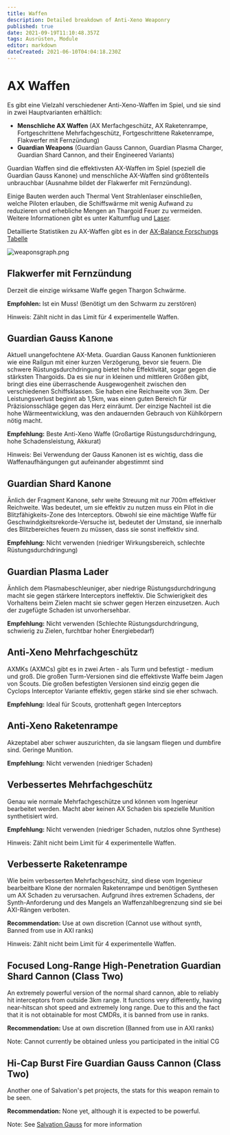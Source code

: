 ```yaml
---
title: Waffen
description: Detailed breakdown of Anti-Xeno Weaponry
published: true
date: 2021-09-19T11:10:48.357Z
tags: Ausrüsten, Module
editor: markdown
dateCreated: 2021-06-10T04:04:18.230Z
---
```


# AX Waffen
Es gibt eine Vielzahl verschiedener Anti-Xeno-Waffen im Spiel, und sie sind in zwei Hauptvarianten erhältlich:

- **Menschliche AX Waffen** (AX Merfachgeschütz, AX Raketenrampe, Fortgeschrittene Mehrfachgeschütz, Fortgeschrittene Raketenrampe, Flakwerfer mit Fernzündung)
- **Guardian Weapons** (Guardian Gauss Cannon, Guardian Plasma Charger, Guardian Shard Cannon, and their Engineered Variants)

Guardian Waffen sind die effektivsten AX-Waffen im Spiel (speziell die Guardian Gauss Kanone) und menschliche AX-Waffen sind größtenteils unbrauchbar (Ausnahme bildet der Flakwerfer mit Fernzündung).

Einige Bauten werden auch Thermal Vent Strahlenlaser einschließen, welche Piloten erlauben, die Schiffswärme mit wenig Aufwand zu reduzieren und erhebliche Mengen an Thargoid Feuer zu vermeiden. Weitere Informationen gibt es unter Kaltumflug und [Laser](/en/lasers).

Detaillierte Statistiken zu AX-Waffen gibt es in der [AX-Balance Forschungs Tabelle](https://docs.google.com/spreadsheets/d/1kNZwBn16nYcrqpaua08VQb_ea3PF9SYcO-1IWivPZsA/edit#gid=1860633931)

![weaponsgraph.png](/img/weaponsgraph.png)

## Flakwerfer mit Fernzündung

Derzeit die einzige wirksame Waffe gegen Thargon Schwärme.

**Empfohlen:** Ist ein Muss! (Benötigt um den Schwarm zu zerstören)

Hinweis: Zählt nicht in das Limit für 4 experimentelle Waffen.

## Guardian Gauss Kanone

Aktuell unangefochtene AX-Meta. Guardian Gauss Kanonen funktionieren wie eine Railgun mit einer kurzen Verzögerung, bevor sie feuern. Die schwere Rüstungsdurchdringung bietet hohe Effektivität, sogar gegen die stärksten Thargoids. Da es sie nur in kleinen und mittleren Größen gibt, bringt dies eine überraschende Ausgewogenheit zwischen den verschiedenen Schiffsklassen. Sie haben eine Reichweite von 3km. Der Leistungsverlust beginnt ab 1,5km, was einen guten Bereich für Präzisionsschläge gegen das Herz einräumt. Der einzige Nachteil ist die hohe Wärmeentwicklung, was den andauernden Gebrauch von Kühlkörpern nötig macht.

**Empfehlung:** Beste Anti-Xeno Waffe (Großartige Rüstungsdurchdringung, hohe Schadensleistung, Akkurat)

Hinweis: Bei Verwendung der Gauss Kanonen ist es wichtig, dass die Waffenaufhängungen gut aufeinander abgestimmt sind

## Guardian Shard Kanone

Änlich der Fragment Kanone, sehr weite Streuung mit nur 700m effektiver Reichweite. Was bedeutet, um sie effektiv zu nutzen muss ein Pilot in die Blitzfähigkeits-Zone des Interceptors. Obwohl sie eine mächtige Waffe für Geschwindgkeitsrekorde-Versuche ist, bedeutet der Umstand, sie innerhalb des Blitzbereiches feuern zu müssen, dass sie sonst ineffektiv sind.

**Empfehlung:** Nicht verwenden (niedriger Wirkungsbereich, schlechte Rüstungsdurchdringung)

## Guardian Plasma Lader

Änhlich dem Plasmabeschleuniger, aber niedrige Rüstungsdurchdringung macht sie gegen stärkere Interceptors ineffektiv. Die Schwierigkeit des Vorhaltens beim Zielen macht sie schwer gegen Herzen einzusetzen. Auch der zugefügte Schaden ist unvorhersehbar.

**Empfehlung:** Nicht verwenden (Schlechte Rüstungsdurchdringung, schwierig zu Zielen, furchtbar hoher Energiebedarf)

## Anti-Xeno Mehrfachgeschütz

AXMKs (AXMCs) gibt es in zwei Arten - als Turm und befestigt - medium und groß. Die großen Turm-Versionen sind die effektivste Waffe beim Jagen von Scouts. Die großen befestigten Versionen sind einzig gegen die Cyclops Interceptor Variante effektiv, gegen stärke sind sie eher schwach.

**Empfehlung:** Ideal für Scouts, grottenhaft gegen Interceptors

## Anti-Xeno Raketenrampe

Akzeptabel aber schwer auszurichten, da sie langsam fliegen und dumbfire sind. Geringe Munition.

**Empfehlung:** Nicht verwenden (niedriger Schaden)

## Verbessertes Mehrfachgeschütz

Genau wie normale Mehrfachgeschütze und können vom Ingenieur bearbeitet werden. Macht aber keinen AX Schaden bis spezielle Munition synthetisiert wird.

**Empfehlung:** Nicht verwenden (niedriger Schaden, nutzlos ohne Synthese)

Hinweis: Zählt nicht beim Limit für 4 experimentelle Waffen.

## Verbesserte Raketenrampe

Wie beim verbesserten Mehrfachgeschütz, sind diese vom Ingenieur bearbeitbare Klone der normalen Raketenrampe und benötigen Synthesen um AX Schaden zu verursachen. Aufgrund ihres extremen Schadens, der Synth-Anforderung und des Mangels an Waffenzahlbegrenzung sind sie bei AXI-Rängen verboten.

**Recommendation:** Use at own discretion (Cannot use without synth, Banned from use in AXI ranks)

Hinweis: Zählt nicht beim Limit für 4 experimentelle Waffen.

## Focused Long-Range High-Penetration Guardian Shard Cannon (Class Two)

An extremely powerful version of the normal shard cannon, able to reliably hit interceptors from outside 3km range. It functions very differently, having near-hitscan shot speed and extremely long range. Due to this and the fact that it is not obtainable for most CMDRs, it is banned from use in ranks.

**Recommendation:** Use at own discretion (Banned from use in AXI ranks)

Note: Cannot currently be obtained unless you participated in the initial CG

## Hi-Cap Burst Fire Guardian Gauss Cannon (Class Two)

Another one of Salvation's pet projects, the stats for this weapon remain to be seen.

**Recommendation:** None yet, although it is expected to be powerful.

Note: See [Salvation Gauss](https://wiki.antixenoinitiative.com/es/salvation-gauss) for more information
